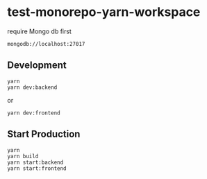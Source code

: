 # test-monorepo-yarn-workspace

require Mongo db first
```
mongodb://localhost:27017
```

## Development

```
yarn
yarn dev:backend
```

or

```
yarn dev:frontend
```

## Start Production

```
yarn
yarn build
yarn start:backend
yarn start:frontend
```
